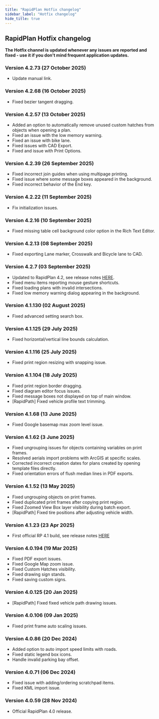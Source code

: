 ```yaml
---
title: "RapidPlan Hotfix changelog"
sidebar_label: "Hotfix changelog"
hide_title: true
---
```


## RapidPlan Hotfix changelog

**The Hotfix channel is updated whenever any issues are reported and fixed - use it if you don't mind frequent application updates.**

### Version 4.2.73 (27 October 2025)
* Update manual link.
 
### Version 4.2.68 (16 October 2025)
* Fixed bezier tangent dragging.

### Version 4.2.57 (13 October 2025)
* Added an option to automatically remove unused custom hatches from objects when opening a plan.
* Fixed an issue with the low memory warning.
* Fixed an issue with bike lane.
* Fixed issues with CAD Export.
* Fixed and issue with Print Options.

### Version 4.2.39 (26 September 2025)
* Fixed incorrect join guides when using multipage printing.
* Fixed issue where some message boxes appeared in the background.
* Fixed incorrect behavior of the End key.

### Version 4.2.22 (11 September 2025)
* Fix initialization issues.

### Version 4.2.16 (10 September 2025)
* Fixed missing table cell background color option in the Rich Text Editor.

### Version 4.2.13 (08 September 2025)
* Fixed exporting Lane marker, Crosswalk and Bicycle lane to CAD.

### Version 4.2.7 (03 September 2025)
* Updated to RapidPlan 4.2, see release notes [HERE](https://help.invarion.com/rapidplan/release-notes/official/).
* Fixed menu items reporting mouse gesture shortcuts.
* Fixed loading plans with invalid intersections.
* Fixed low memory warning dialog appearing in the background.

### Version 4.1.130 (02 August 2025)
* Fixed advanced setting search box.

### Version 4.1.125 (29 July 2025)
* Fixed horizontal/vertical line bounds calculation.

### Version 4.1.116 (25 July 2025)
* Fixed print region resizing with snapping issue.

### Version 4.1.104 (18 July 2025)
* Fixed print region border dragging.
* Fixed diagram editor focus issues.
* Fixed message boxes not displayed on top of main window.
* [RapidPath] Fixed vehicle profile text trimming.

### Version 4.1.68 (13 June 2025)
* Fixed Google basemap max zoom level issue.

### Version 4.1.62 (3 June 2025)
* Fixed ungrouping issues for objects containing variables on print frames.
* Resolved aerials import problems with ArcGIS at specific scales.
* Corrected incorrect creation dates for plans created by opening template files directly.
* Fixed orientation errors of flush median lines in PDF exports.

### Version 4.1.52 (13 May 2025)
* Fixed ungrouping objects on print frames.
* Fixed duplicated print frames after copying print region.
* Fixed Zoomed View Box layer visibility during batch export.
* [RapidPath] Fixed tire positions after adjusting vehicle width.

### Version 4.1.23 (23 Apr 2025)
* First official RP 4.1 build, see release notes [HERE](https://help.invarion.com/rapidplan/release-notes/official/)

### Version 4.0.194 (19 Mar 2025) 
* Fixed PDF export issues.
* Fixed Google Map zoom issue.
* Fixed Custom Hatches visibility.
* Fixed drawing sign stands.
* Fixed saving custom signs.

### Version 4.0.125 (20 Jan 2025) 
* [RapidPath] Fixed fixed vehicle path drawing issues.
 
### Version 4.0.106 (09 Jan 2025)
* Fixed print frame auto scaling issues.
 
### Version 4.0.86 (20 Dec 2024)
* Added option to auto import speed limits with roads.
* Fixed static legend box icons.
* Handle invalid parking bay offset.
 
### Version 4.0.71 (06 Dec 2024)
* Fixed issue with adding/ordering scratchpad items.
* Fixed KML import issue.
 
### Version 4.0.59 (28 Nov 2024)
* Official RapidPlan 4.0 release.












